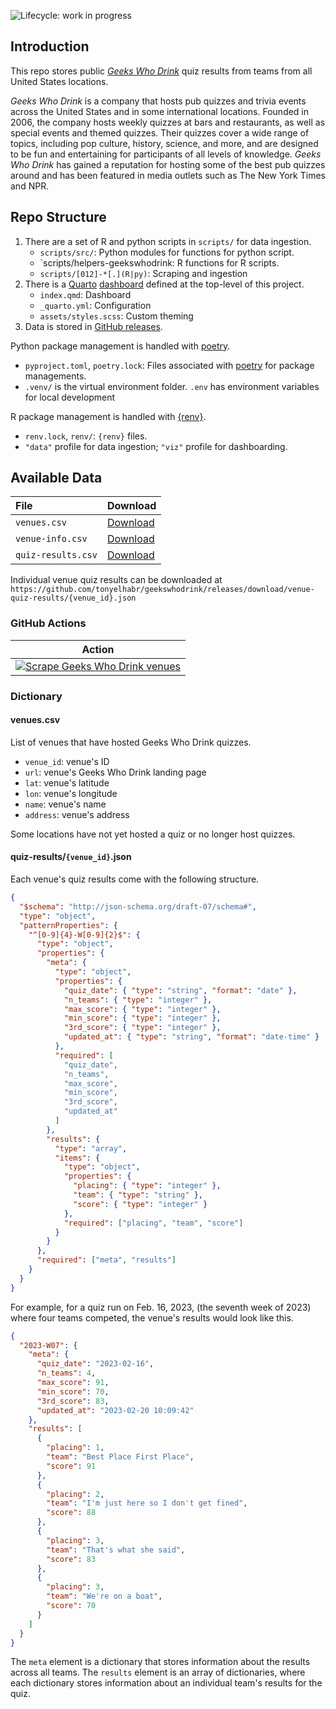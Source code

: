 ![Lifecycle: work in progress](https://img.shields.io/badge/lifecycle-work%20in%20progress-blue.svg)

## Introduction

This repo stores public [*Geeks Who Drink*](https://www.geekswhodrink.com/) quiz results from teams from all United States locations.

*Geeks Who Drink* is a company that hosts pub quizzes and trivia events across the United States and in some international locations. Founded in 2006, the company hosts weekly quizzes at bars and restaurants, as well as special events and themed quizzes. Their quizzes cover a wide range of topics, including pop culture, history, science, and more, and are designed to be fun and entertaining for participants of all levels of knowledge. *Geeks Who Drink* has gained a reputation for hosting some of the best pub quizzes around and has been featured in media outlets such as The New York Times and NPR.

## Repo Structure

1. There are a set of R and python scripts in `scripts/` for data ingestion.
    - `scripts/src/`: Python modules for functions for python script.
    - `scripts/helpers-geekswhodrink: R functions for R scripts.
    - `scripts/[012]-*[.](R|py)`: Scraping and ingestion
2. There is a [Quarto](https://quarto.org/) [dashboard](https://tonyelhabr.github.io/geekswhodrink/) defined at the top-level of this project.
    - `index.qmd`: Dashboard
    - `_quarto.yml`: Configuration
    - `assets/styles.scss`: Custom theming
3. Data is stored in [GitHub releases](https://github.com/tonyelhabr/geekswhodrink/releases).

Python package management is handled with [poetry](https://python-poetry.org/).
- `pyproject.toml`, `poetry.lock`: Files associated with [poetry](https://python-poetry.org/) for package managements.
- `.venv/` is the virtual environment folder.
`.env` has environment variables for local development 

R package management is handled with [{renv}](https://rstudio.github.io/renv/).
- `renv.lock`, `renv/`: `{renv}` files.
- `"data"` profile for data ingestion; `"viz"` profile for dashboarding.

## Available Data

| File | Download |
| :----| :------- |
| `venues.csv` | [Download](https://github.com/tonyelhabr/geekswhodrink/releases/download/data/venues.csv) |
| `venue-info.csv` | [Download](https://github.com/tonyelhabr/geekswhodrink/releases/download/data/venue-info.csv) |
| `quiz-results.csv` | [Download](https://github.com/tonyelhabr/geekswhodrink/releases/download/data/quiz-results.csv) |

Individual venue quiz results can be downloaded at `https://github.com/tonyelhabr/geekswhodrink/releases/download/venue-quiz-results/{venue_id}.json`

### GitHub Actions

| Action |
| ------ |
| [![Scrape Geeks Who Drink venues](https://github.com/tonyelhabr/geekswhodrink/actions/workflows/scrape-geekswhodrink-venues.yml/badge.svg)](https://github.com/tonyelhabr/geekswhodrink/actions/workflows/scrape-geekswhodrink-venues.yml) |

### Dictionary

#### venues.csv

List of venues that have hosted Geeks Who Drink quizzes.

-   `venue_id`: venue's ID
-   `url`: venue's Geeks Who Drink landing page
-   `lat`: venue's latitude
-   `lon`: venue's longitude
-   `name`: venue's name
-   `address`: venue's address

Some locations have not yet hosted a quiz or no longer host quizzes.

#### quiz-results/`{venue_id}`.json

Each venue's quiz results come with the following structure.

```json
{
  "$schema": "http://json-schema.org/draft-07/schema#",
  "type": "object",
  "patternProperties": {
    "^[0-9]{4}-W[0-9]{2}$": {
      "type": "object",
      "properties": {
        "meta": {
          "type": "object",
          "properties": {
            "quiz_date": { "type": "string", "format": "date" },
            "n_teams": { "type": "integer" },
            "max_score": { "type": "integer" },
            "min_score": { "type": "integer" },
            "3rd_score": { "type": "integer" },
            "updated_at": { "type": "string", "format": "date-time" }
          },
          "required": [
            "quiz_date",
            "n_teams", 
            "max_score", 
            "min_score", 
            "3rd_score", 
            "updated_at"
          ]
        },
        "results": {
          "type": "array",
          "items": {
            "type": "object",
            "properties": {
              "placing": { "type": "integer" },
              "team": { "type": "string" },
              "score": { "type": "integer" }
            },
            "required": ["placing", "team", "score"]
          }
        }
      },
      "required": ["meta", "results"]
    }
  }
}
```

For example, for a quiz run on Feb. 16, 2023, (the seventh week of 2023) where four teams competed, the venue's results would look like this.

```json
{
  "2023-W07": {
    "meta": {
      "quiz_date": "2023-02-16",
      "n_teams": 4,
      "max_score": 91,
      "min_score": 70,
      "3rd_score": 83,
      "updated_at": "2023-02-20 10:09:42"
    },
    "results": [
      {
        "placing": 1,
        "team": "Best Place First Place",
        "score": 91
      },
      {
        "placing": 2,
        "team": "I'm just here so I don't get fined",
        "score": 88
      },
      {
        "placing": 3,
        "team": "That's what she said",
        "score": 83
      },
      {
        "placing": 3,
        "team": "We're on a boat",
        "score": 70
      }
    ]
  }
}
```

The `meta` element is a dictionary that stores information about the results across all teams. The `results` element is an array of dictionaries, where each dictionary stores information about an individual team's results for the quiz.

